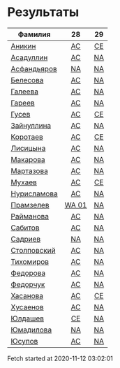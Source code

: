 # Результаты
Фамилия | 28| 29
---|:---:|:---:
[Аникин](Аникин/README.md)  | [AC](Аникин/28.md) | [CE](Аникин/29.md)
[Асадуллин](Асадуллин/README.md)  | [AC](Асадуллин/28.md) | [NA](Асадуллин/29.md)
[Асфандьяров](Асфандьяров/README.md)  | [NA](Асфандьяров/28.md) | [NA](Асфандьяров/29.md)
[Белесова](Белесова/README.md)  | [AC](Белесова/28.md) | [NA](Белесова/29.md)
[Галеева](Галеева/README.md)  | [AC](Галеева/28.md) | [NA](Галеева/29.md)
[Гареев](Гареев/README.md)  | [AC](Гареев/28.md) | [NA](Гареев/29.md)
[Гусев](Гусев/README.md)  | [AC](Гусев/28.md) | [CE](Гусев/29.md)
[Зайнуллина](Зайнуллина/README.md)  | [AC](Зайнуллина/28.md) | [NA](Зайнуллина/29.md)
[Коротаев](Коротаев/README.md)  | [AC](Коротаев/28.md) | [CE](Коротаев/29.md)
[Лисицына](Лисицына/README.md)  | [AC](Лисицына/28.md) | [NA](Лисицына/29.md)
[Макарова](Макарова/README.md)  | [AC](Макарова/28.md) | [NA](Макарова/29.md)
[Мартазова](Мартазова/README.md)  | [AC](Мартазова/28.md) | [NA](Мартазова/29.md)
[Мухаев](Мухаев/README.md)  | [AC](Мухаев/28.md) | [CE](Мухаев/29.md)
[Нурисламова](Нурисламова/README.md)  | [AC](Нурисламова/28.md) | [NA](Нурисламова/29.md)
[Прамзелев](Прамзелев/README.md)  | [WA 01](Прамзелев/28.md) | [NA](Прамзелев/29.md)
[Райманова](Райманова/README.md)  | [AC](Райманова/28.md) | [NA](Райманова/29.md)
[Сабитов](Сабитов/README.md)  | [AC](Сабитов/28.md) | [NA](Сабитов/29.md)
[Садриев](Садриев/README.md)  | [NA](Садриев/28.md) | [NA](Садриев/29.md)
[Столповский](Столповский/README.md)  | [AC](Столповский/28.md) | [NA](Столповский/29.md)
[Тихомиров](Тихомиров/README.md)  | [AC](Тихомиров/28.md) | [NA](Тихомиров/29.md)
[Федорова](Федорова/README.md)  | [AC](Федорова/28.md) | [NA](Федорова/29.md)
[Федорчук](Федорчук/README.md)  | [AC](Федорчук/28.md) | [NA](Федорчук/29.md)
[Хасанова](Хасанова/README.md)  | [AC](Хасанова/28.md) | [CE](Хасанова/29.md)
[Хусаенов](Хусаенов/README.md)  | [AC](Хусаенов/28.md) | [NA](Хусаенов/29.md)
[Юлдашев](Юлдашев/README.md)  | [CE](Юлдашев/28.md) | [NA](Юлдашев/29.md)
[Юмадилова](Юмадилова/README.md)  | [NA](Юмадилова/28.md) | [NA](Юмадилова/29.md)
[Юсупов](Юсупов/README.md)  | [AC](Юсупов/28.md) | [NA](Юсупов/29.md)

Fetch started at 2020-11-12 03:02:01
